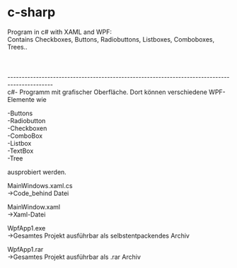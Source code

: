 # c-sharp
Program in c# with XAML and WPF:<br>
Contains Checkboxes, Buttons, Radiobuttons, Listboxes, Comboboxes, Trees..<br>
<br>
<br>
<br>
----------------------------------------------------------------------------------------------<br>
c#- Programm mit grafischer Oberfläche. Dort können verschiedene WPF-Elemente wie<br>

-Buttons <br>
-Radiobutton <br>
-Checkboxen <br>
-ComboBox <br>
-Listbox <br>
-TextBox <br>
-Tree <br>

ausprobiert werden.<br>

MainWindows.xaml.cs<br>
->Code_behind Datei<br>

MainWindow.xaml<br>
->Xaml-Datei<br>

WpfApp1.exe<br>
->Gesamtes Projekt ausführbar als selbstentpackendes Archiv<br>

WpfApp1.rar<br>
->Gesamtes Projekt ausführbar als .rar Archiv<br>
